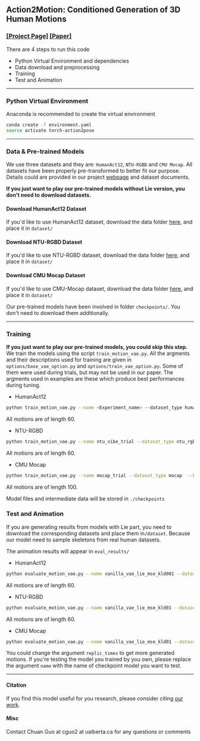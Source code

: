 ## <b>Action2Motion: Conditioned Generation of 3D Human Motions</b> 
### [[Project Page]](https://ericguo5513.github.io/action-to-motion/)  [[Paper]](https://arxiv.org/pdf/2007.15240.pdf)<br>


There are 4 steps to run this code
* Python Virtual Environment and dependencies
* Data download and preprocessing
* Training
* Test and Animation


----
### Python Virtual Environment
Anaconda is recommended to create the virtual environment

```sh
conda create -f environment.yaml
source activate torch-action2pose
```

----
### Data & Pre-trained Models

We use three datasets and they are: `HumanAct12`, `NTU-RGBD` and `CMU Mocap`. All datasets have been properly pre-transformed to better fit our purpose. Details could are provided in our project [webpage](https://ericguo5513.github.io/action-to-motion/) and dataset documents. 

**If you just want to play our pre-trained models without Lie version, you don't need to download datasets.**

#### Download HumanAct12 Dataset
If you'd like to use HumanAct12 dataset, download the data folder [here](https://drive.google.com/drive/folders/1hGNkxI9jPbdFueUHfj8H8zC2f7DTb8NG?usp=sharing), and place it in `dataset/`

#### Download NTU-RGBD Dataset
If you'd like to use NTU-RGBD dataset, download the data folder [here](https://drive.google.com/drive/folders/1oaHZBMBne5z_ui7M1Keu3Nx1CD7f141L?usp=sharing), and place it in `dataset/`

#### Download CMU Mocap Dataset
If you'd like to use CMU-Mocap dataset, download the data folder [here](https://drive.google.com/drive/folders/1_2jbZK48Li6sm1duNJnR_eyQjVdJQDoU?usp=sharing), and place it in `dataset/`

Our pre-trained models have been involved in folder `checkpoints/`. You don't need to download them additionally.  

----
### Training
**If you just want to play our pre-trained models, you could skip this step.**
We train the models using the script `train_motion_vae.py`. All the argments and their descriptions used for training are given in `options/base_vae_option.py` and `options/train_vae_option.py`. Some of them were used during trials, but may not be used in our paper. The argments used in examples are these which produce best performances during tuning.

- HumanAct12
```sh
python train_motion_vae.py --name <Experiment_name> --dataset_type humanact12 --batch_size 128 --motion_length 60 --coarse_grained --lambda_kld 0.001 --eval_every 50 --plot_every 50 --print_every 20 --save_every 20 --save_latest 50 --time_counter --use_lie --gpu_id 1 --iters 100
```
All motions are of length 60.  

- NTU-RGBD
```sh
python train_motion_vae.py --name ntu_vibe_trial --dataset_type ntu_rgbd_vibe  --batch_size 128 --motion_length 60 --lambda_kld 0.01 --eval_every 50 --plot_every 50 --print_every 20 --save_every 20 --save_latest 50 --time_counter --use_lie --gpu_id 1 --iters 100 
```
All motions are of length 60.  

- CMU Mocap
```sh
python train_motion_vae.py --name mocap_trial --dataset_type mocap  --batch_size 128 --motion_length 100 --lambda_kld 0.01 --eval_every 50 --plot_every 50 --print_every 20 --save_every 20 --save_latest 50 --time_counter --use_lie --gpu_id 1 --iters 100 
```
All motions are of length 100.  

Model files and intermediate data will be stored in `./checkpoints`

### Test and Animation
If you are generating results from models with Lie part, you need to download the corresponding datasets and place them in`/dataset`. Because our model need to sample skeletons from real human datasets.

The animation results will appear in `eval_results/`

- HumanAct12
```sh
python evaluate_motion_vae.py --name vanilla_vae_lie_mse_kld001 --dataset_type humanact12 --use_lie --time_counter --motion_length 60 --coarse_grained --gpu_id 2 --replic_times 5 --name_ext _R0
```
All motions are of length 60.  

- NTU-RGBD
```sh
python evaluate_motion_vae.py --name vanilla_vae_lie_mse_kld01 --dataset_type ntu_rgbd_vibe --use_lie --time_counter --motion_length 60 --gpu_id 2 --replic_times 5 --name_ext R0 
```
All motions are of length 60.  

- CMU Mocap
```sh
python evaluate_motion_vae.py --name vanilla_vae_lie_mse_kld01 --dataset_type mocap --use_lie --time_counter --motion_length 60 --gpu_id 2 --replic_times 5 --name_ext R0 
```
You could change the argument `replic_times` to get more generated motions. If you're testing the model you trained by you own, please replace the argument `name` with the name of checkpoint model you want to test.

---
#### Citation
If you find this model useful for you research, please consider citing [our work](https://ericguo5513.github.io/action-to-motion/).

#### Misc
Contact Chuan Guo at cguo2 at ualberta.ca for any questions or comments
